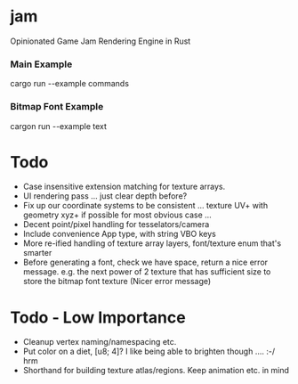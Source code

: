 # jam
Opinionated Game Jam Rendering Engine in Rust

### Main Example

cargo run --example commands

### Bitmap Font Example

cargon run --example text

# Todo
- Case insensitive extension matching for texture arrays.
- UI rendering pass ... just clear depth before?
- Fix up our coordinate systems to be consistent ... texture UV+ with geometry xyz+ if possible for most obvious case ...
- Decent point/pixel handling for tesselators/camera
- Include convenience App<State> type, with string VBO keys
- More re-ified handling of texture array layers, font/texture enum that's smarter
- Before generating a font, check we have space, return a nice error message. e.g. the next power of 2 texture that has sufficient size to store the bitmap font texture (Nicer error message)

# Todo - Low Importance
- Cleanup vertex naming/namespacing etc.
- Put color on a diet, [u8; 4]? I like being able to brighten though .... :-/ hrm
- Shorthand for building texture atlas/regions. Keep animation etc. in mind

